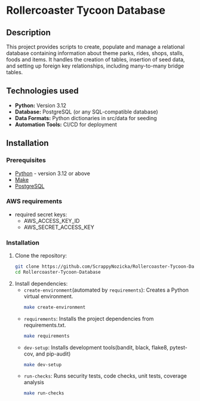 # Rollercoaster Tycoon Database

## Description
This project provides scripts to create, populate and manage a relational database containing information about theme parks, rides, shops, stalls, foods and items. It handles the creation of tables, insertion of seed data, and setting up foreign key relationships, including many-to-many bridge tables.


## Technologies used
- **Python:** Version 3.12
- **Database:** PostgreSQL (or any SQL-compatible database)
- **Data Formats:** Python dictionaries in src/data for seeding
- **Automation Tools:**  CI/CD for deployment

## Installation

### Prerequisites
- [Python](https://www.python.org/downloads/) - version 3.12 or above
- [Make](https://www.gnu.org/software/make/)
- [PostgreSQL](https://www.postgresql.org/docs/l)

### AWS requirements
- required secret keys:
    - AWS_ACCESS_KEY_ID
    - AWS_SECRET_ACCESS_KEY

### Installation

1. Clone the repository:
   ```bash
   git clone https://github.com/ScrappyNozicka/Rollercoaster-Tycoon-Database.git
   cd Rollercoaster-Tycoon-Database
2. Install dependencies:
    - `create-environment`(automated by `requirements`): Creates a Python virtual environment.
        ```bash
        make create-environment
    - `requirements`: Installs the project dependencies from requirements.txt.
        ```bash
        make requirements
    - `dev-setup`: Installs development tools(bandit, black, flake8, pytest-cov, and pip-audit)
        ```bash
        make dev-setup
    - `run-checks`: Runs security tests, code checks, unit tests, coverage analysis
        ```bash
        make run-checks